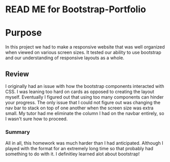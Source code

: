 # READ ME for Bootstrap-Portfolio

# Purpose
In this project we had to make a responsive website that was well organized when 
viewed on various screen sizes. It tested our ability to use bootstrap and our understanding
of responsive layouts as a whole.

## Review
I originally had an issue with how the bootstrap components interacted with CSS. 
I was leaning too hard on cards as opposed to creating the layout myself. 
Eventually I figured out that using too many components can hinder your progress. 
The only issue that I could not figure out was changing the nav bar to stack on top
of one another when the screen size was extra small. My tutor had me eliminate the 
column I had on the navbar entirely, so I wasn't sure how to proceed.

### Summary
All in all, this homework was much harder than I had anticipated. Although I played with the
format for an extremely long time so that probably had something to do with it.
I definitley learned alot about bootstrap!

